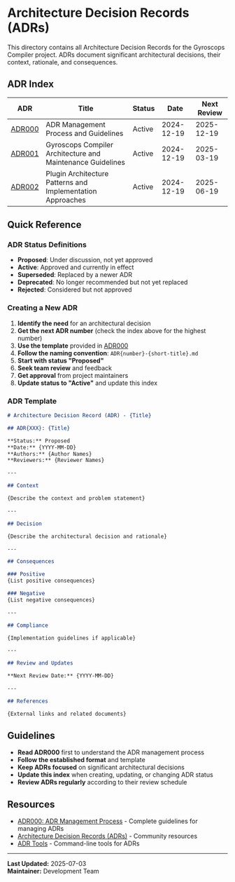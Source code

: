# Architecture Decision Records (ADRs)

This directory contains all Architecture Decision Records for the Gyroscops Compiler project. ADRs document significant architectural decisions, their context, rationale, and consequences.

## ADR Index

| ADR                                              | Title                                                      | Status | Date       | Next Review |
|--------------------------------------------------|------------------------------------------------------------|--------|------------|-------------|
| [ADR000](ADR000-adr-management-process.md)       | ADR Management Process and Guidelines                      | Active | 2024-12-19 | 2025-12-19  |
| [ADR001](ADR001-maintenance-guidelines.md)       | Gyroscops Compiler Architecture and Maintenance Guidelines | Active | 2024-12-19 | 2025-03-19  |
| [ADR002](ADR002-plugin-architecture-patterns.md) | Plugin Architecture Patterns and Implementation Approaches | Active | 2024-12-19 | 2025-06-19  |

## Quick Reference

### ADR Status Definitions
- **Proposed**: Under discussion, not yet approved
- **Active**: Approved and currently in effect
- **Superseded**: Replaced by a newer ADR
- **Deprecated**: No longer recommended but not yet replaced
- **Rejected**: Considered but not approved

### Creating a New ADR

1. **Identify the need** for an architectural decision
2. **Get the next ADR number** (check the index above for the highest number)
3. **Use the template** provided in [ADR000](ADR000-adr-management-process.md)
4. **Follow the naming convention**: `ADR{number}-{short-title}.md`
5. **Start with status "Proposed"**
6. **Seek team review** and feedback
7. **Get approval** from project maintainers
8. **Update status to "Active"** and update this index

### ADR Template

```markdown
# Architecture Decision Record (ADR) - {Title}

## ADR{XXX}: {Title}

**Status:** Proposed  
**Date:** {YYYY-MM-DD}  
**Authors:** {Author Names}  
**Reviewers:** {Reviewer Names}  

---

## Context

{Describe the context and problem statement}

---

## Decision

{Describe the architectural decision and rationale}

---

## Consequences

### Positive
{List positive consequences}

### Negative
{List negative consequences}

---

## Compliance

{Implementation guidelines if applicable}

---

## Review and Updates

**Next Review Date:** {YYYY-MM-DD}

---

## References

{External links and related documents}
```

## Guidelines

- **Read ADR000** first to understand the ADR management process
- **Follow the established format** and template
- **Keep ADRs focused** on significant architectural decisions
- **Update this index** when creating, updating, or changing ADR status
- **Review ADRs regularly** according to their review schedule

## Resources

- [ADR000: ADR Management Process](ADR000-adr-management-process.md) - Complete guidelines for managing ADRs
- [Architecture Decision Records (ADRs)](https://adr.github.io/) - Community resources
- [ADR Tools](https://github.com/npryce/adr-tools) - Command-line tools for ADRs

---

**Last Updated:** 2025-07-03  
**Maintainer:** Development Team
